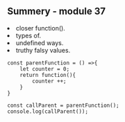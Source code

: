 ## Summery - module 37
<li>closer function().</li>
<li>types of.</li>
<li>undefined ways.</li>
<li>truthy falsy values.</li>
 
```
const parentFunction = () =>{
    let counter = 0;
    return function(){
        counter ++;
    }
}

const callParent = parentFunction();
console.log(callParent());
```